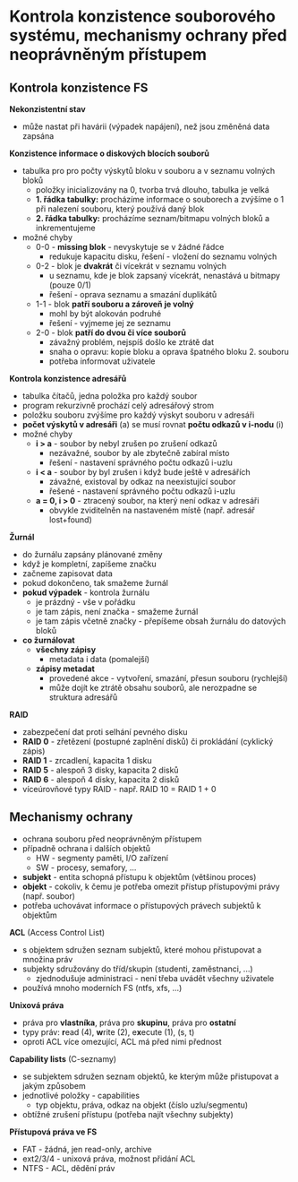 # Kontrola konzistence souborového systému, mechanismy ochrany před neoprávněným přístupem

## Kontrola konzistence FS

**Nekonzistentní stav**
- může nastat při havárii (výpadek napájení), než jsou změněná data zapsána

**Konzistence informace o diskových blocích souborů**
- tabulka pro pro počty výskytů bloku v souboru a v seznamu volných bloků
	- položky inicializovány na 0, tvorba trvá dlouho, tabulka je velká
	- **1. řádka tabulky:** procházíme informace o souborech a zvýšíme o 1 při nalezení souboru, který používá daný blok
	- **2. řádka tabulky:** procházíme seznam/bitmapu volných bloků a inkrementujeme
- možné chyby
	- 0-0 - **missing blok** - nevyskytuje se v žádné řádce
		- redukuje kapacitu disku, řešení - vložení do seznamu volných
	- 0-2 - blok je **dvakrát** či vícekrát v seznamu volných
		- u seznamu, kde je blok zapsaný vícekrát, nenastává u bitmapy (pouze 0/1)
		- řešení - oprava seznamu a smazání duplikátů
	- 1-1 - blok **patří souboru a zároveň je volný**
		- mohl by být alokován podruhé
		- řešení - vyjmeme jej ze seznamu
	- 2-0 - blok **patří do dvou či více souborů**
		- závažný problém, nejspíš došlo ke ztrátě dat
		- snaha o opravu: kopie bloku a oprava špatného bloku 2. souboru
		- potřeba informovat uživatele

**Kontrola konzistence adresářů**
- tabulka čítačů, jedna položka pro každý soubor
- program rekurzivně prochází celý adresářový strom
- položku souboru zvýšíme pro každý výskyt souboru v adresáři
- **počet výskytů v adresáři** (a) se musí rovnat **počtu odkazů v i-nodu** (i)
- možné chyby
	- **i > a** - soubor by nebyl zrušen po zrušení odkazů
		- nezávažné, soubor by ale zbytečně zabíral místo
		- řešení - nastavení správného počtu odkazů i-uzlu
	- **i < a** - soubor by byl zrušen i když bude ještě v adresářích
		- závažné, existoval by odkaz na neexistující soubor
		- řešené - nastavení správného počtu odkazů i-uzlu
	- **a = 0, i > 0** - ztracený soubor, na který není odkaz v adresáři
		- obvykle zviditelněn na nastaveném místě (např. adresář lost+found)

**Žurnál**
- do žurnálu zapsány plánované změny
- když je kompletní, zapíšeme značku
- začneme zapisovat data
- pokud dokončeno, tak smažeme žurnál
- **pokud výpadek** - kontrola žurnálu
	- je prázdný - vše v pořádku
	- je tam zápis, není značka - smažeme žurnál
	- je tam zápis včetně značky - přepíšeme obsah žurnálu do datových bloků
- **co žurnálovat**
	- **všechny zápisy**
		- metadata i data (pomalejší)
	- **zápisy metadat**
		- provedené akce - vytvoření, smazání, přesun souboru (rychlejší)
		- může dojít ke ztrátě obsahu souborů, ale nerozpadne se struktura adresářů

**RAID**
- zabezpečení dat proti selhání pevného disku
- **RAID 0** - zřetězení (postupné zaplnění disků) či prokládání (cyklický zápis)
- **RAID 1** - zrcadlení, kapacita 1 disku
- **RAID 5** - alespoň 3 disky, kapacita 2 disků
- **RAID 6** - alespoň 4 disky, kapacita 2 disků
- víceúrovňové typy RAID - např. RAID 10 = RAID 1 + 0

## Mechanismy ochrany

- ochrana souboru před neoprávněným přístupem
- případně ochrana i dalších objektů
	- HW - segmenty paměti, I/O zařízení
	- SW - procesy, semafory, ...
- **subjekt** - entita schopná přístupu k objektům (většinou proces)
- **objekt** - cokoliv, k čemu je potřeba omezit přístup přístupovými právy (např. soubor)
- potřeba uchovávat informace o přístupových právech subjektů k objektům

**ACL** (Access Control List)
- s objektem sdružen seznam subjektů, které mohou přistupovat a množina práv
- subjekty sdružovány do tříd/skupin (studenti, zaměstnanci, ...)
	- zjednodušuje administraci - není třeba uvádět všechny uživatele
- používá mnoho moderních FS (ntfs, xfs, ...)

**Unixová práva**
- práva pro **vlastníka**, práva pro **skupinu**, práva pro **ostatní**
- typy práv: **r**ead (4), **w**rite (2), e**x**ecute (1), (s, t)
- oproti ACL více omezující, ACL má před nimi přednost

**Capability lists** (C-seznamy)
- se subjektem sdružen seznam objektů, ke kterým může přistupovat a jakým způsobem
- jednotlivé položky - capabilities
	- typ objektu, práva, odkaz na objekt (číslo uzlu/segmentu)
- obtížné zrušení přístupu (potřeba najít všechny subjekty)

**Přístupová práva ve FS**
- FAT - žádná, jen read-only, archive
- ext2/3/4 - unixová práva, možnost přidání ACL
- NTFS - ACL, dědění práv